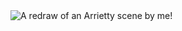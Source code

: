 <img src="https://github.com/francizesperanza/francizesperanza/blob/main/arriettydraw.png" alt="A redraw of an Arrietty scene by me!">


<!--
**francizesperanza/francizesperanza** is a ✨ _special_ ✨ repository because its `README.md` (this file) appears on your GitHub profile.

Here are some ideas to get you started:

- 🔭 I’m currently working on ...
- 🌱 I’m currently learning ...
- 👯 I’m looking to collaborate on ...
- 🤔 I’m looking for help with ...
- 💬 Ask me about ...
- 📫 How to reach me: ...
- 😄 Pronouns: ...
- ⚡ Fun fact: ...
-->
